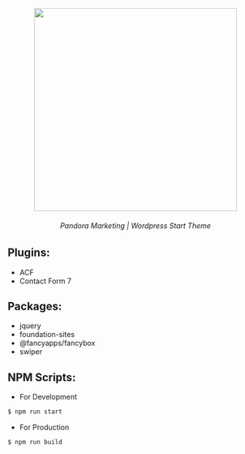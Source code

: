 
<p align="center">
  <img src="https://pandoramarketing.net/wp-content/themes/pandoramarketing/static/images/logo-black.svg" width="400">
</p>

<h6 align="center">Pandora Marketing | Wordpress Start Theme</h6>

## Plugins:
- ACF
- Contact Form 7

## Packages:
- jquery
- foundation-sites
- @fancyapps/fancybox
- swiper

## NPM Scripts:
* For Development
````bash
$ npm run start
````
* For Production
````bash
$ npm run build
````
